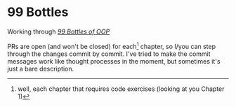 # 99 Bottles

Working through [_99 Bottles of OOP_](https://www.sandimetz.com/99bottles)

PRs are open (and won't be closed) for each[^1] chapter, so I/you can step
through the changes commit by commit. I've tried to make the commit messages
work like thought processes in the moment, but sometimes it's just a bare
description.

[^1]: well, each chapter that requires code exercises (looking at you Chapter 1)
